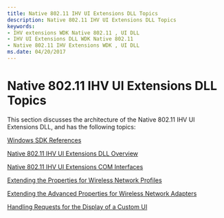 ```yaml
---
title: Native 802.11 IHV UI Extensions DLL Topics
description: Native 802.11 IHV UI Extensions DLL Topics
keywords:
- IHV extensions WDK Native 802.11 , UI DLL
- IHV UI Extensions DLL WDK Native 802.11
- Native 802.11 IHV Extensions WDK , UI DLL
ms.date: 04/20/2017
---
```


# Native 802.11 IHV UI Extensions DLL Topics 

This section discusses the architecture of the Native 802.11 IHV UI Extensions DLL, and has the following topics:

[Windows SDK References](windows-sdk-references.md)

[Native 802.11 IHV UI Extensions DLL Overview](native-802-11-ihv-ui-extensions-dll-overview.md)

[Native 802.11 IHV UI Extensions COM Interfaces](native-802-11-ihv-ui-extensions-com-interfaces.md)

[Extending the Properties for Wireless Network Profiles](extending-the-properties-for-wireless-network-profiles.md)

[Extending the Advanced Properties for Wireless Network Adapters](extending-the-advanced-properties-for-wireless-network-adapters.md)

[Handling Requests for the Display of a Custom UI](handling-requests-for-the-display-of-a-custom-ui.md)

 

 






